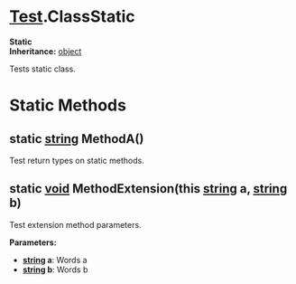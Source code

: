 # [Test](TableOfContents.Test.md).ClassStatic

**Static**  
**Inheritance:** [object](https://docs.microsoft.com/en-us/dotnet/api/system.object)  

Tests static class.  

# Static Methods

## static [string](https://docs.microsoft.com/en-us/dotnet/api/system.string) MethodA()

Test return types on static methods.  

## static [void](https://docs.microsoft.com/en-us/dotnet/api/system.void) MethodExtension(this [string](https://docs.microsoft.com/en-us/dotnet/api/system.string) a, [string](https://docs.microsoft.com/en-us/dotnet/api/system.string) b)

Test extension method parameters.  

**Parameters:**  
* **[string](https://docs.microsoft.com/en-us/dotnet/api/system.string) a**: Words a  
* **[string](https://docs.microsoft.com/en-us/dotnet/api/system.string) b**: Words b  

